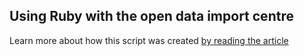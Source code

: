## Using Ruby with the open data import centre

Learn more about how this script was created [by reading the article](https://www.linkedin.com/pulse/infoworks-ruby-script-using-open-data-import-centre-luke-butler/)
